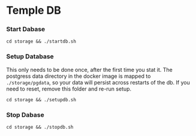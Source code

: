 # Temple DB

### Start Dabase
`cd storage && ./startdb.sh`

### Setup Database
This only needs to be done once, after the first time you stat it. The postgress data directory in the docker image is mapped to `./storage/pgdata`, so your data will persist across restarts of the db. If you need to reset, remove this folder and re-run setup.

`cd storage && ./setupdb.sh`

### Stop Dabase
`cd storage && ./stopdb.sh`
